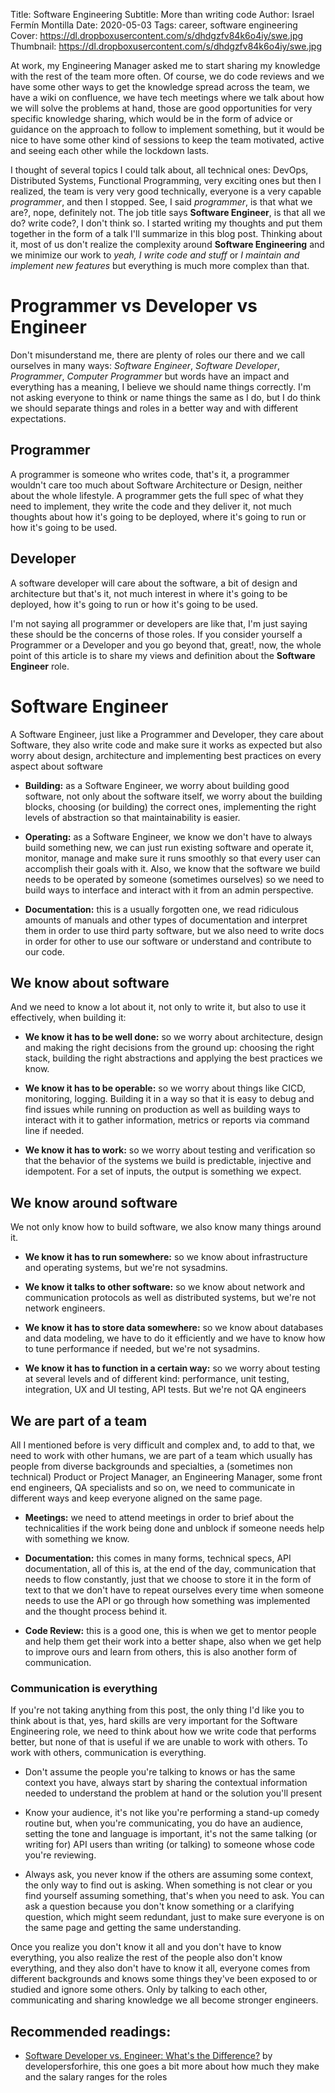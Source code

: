 Title: Software Engineering
Subtitle: More than writing code
Author: Israel Fermín Montilla
Date: 2020-05-03
Tags: career, software engineering
Cover: https://dl.dropboxusercontent.com/s/dhdgzfv84k6o4iy/swe.jpg
Thumbnail: https://dl.dropboxusercontent.com/s/dhdgzfv84k6o4iy/swe.jpg



At work, my Engineering Manager asked me to start sharing my knowledge
with the rest of the team more often. Of course, we do code reviews and
we have some other ways to get the knowledge spread across the team, we have
a wiki on confluence, we have tech meetings where we talk about how we will
solve the problems at hand, those are good opportunities for very specific
knowledge sharing, which would be in the form of advice or guidance on the
approach to follow to implement something, but it would be nice to have
some other kind of sessions to keep the team motivated, active and seeing
each other while the lockdown lasts.

I thought of several topics I could talk about, all technical ones:
DevOps, Distributed Systems, Functional Programming, very exciting ones
but then I realized, the team is very very good technically, everyone is
a very capable *programmer*, and then I stopped. See, I said *programmer*,
is that what we are?, nope, definitely not. The job title says **Software
Engineer**, is that all we do? write code?, I don't think so. I started writing
my thoughts and put them together in the form of a talk I'll summarize in this blog
post. Thinking about it, most of us don't realize the complexity around
**Software Engineering** and we minimize our work to *yeah, I write code and
stuff* or *I maintain and implement new features* but everything is much more
complex than that.

# Programmer vs Developer vs Engineer
Don't misunderstand me, there are plenty of roles our there and we call ourselves
in many ways: *Software Engineer*, *Software Developer*, *Programmer*, *Computer
Programmer* but words have an impact and everything has a meaning, I believe
we should name things correctly. I'm not asking everyone to think or name things the same
as I do, but I do think we should separate things and roles in a better way and with
different expectations.

## Programmer
A programmer is someone who writes code, that's it, a programmer wouldn't care
too much about Software Architecture or Design, neither about the whole lifestyle.
A programmer gets the full spec of what they need to implement, they write the code
and they deliver it, not much thoughts about how it's going to be deployed, where it's
going to run or how it's going to be used.

## Developer
A software developer will care about the software, a bit of design and architecture
but that's it, not much interest in where it's going to be deployed, how it's going to
run or how it's going to be used.

I'm not saying all programmer or developers are like that, I'm just saying these should be
the concerns of those roles. If you consider yourself a Programmer or a Developer and you go
beyond that, great!, now, the whole point of this article is to share my views and definition
about the **Software Engineer** role.

# Software Engineer
A Software Engineer, just like a Programmer and Developer, they care about Software,
they also write code and make sure it works as expected but also worry about design,
architecture and implementing best practices on every aspect about software

* **Building:** as a Software Engineer, we worry about building good software, not only
about the software itself, we worry about the building blocks, choosing (or building) the 
correct ones, implementing the right levels of abstraction so that maintainability is
easier.

* **Operating:** as a Software Engineer, we know we don't have to always build something
new, we can just run existing software and operate it, monitor, manage and make sure
it runs smoothly so that every user can accomplish their goals with it. Also, we know that
the software we build needs to be operated by someone (sometimes ourselves) so we need to build
ways to interface and interact with it from an admin perspective.

* **Documentation:** this is a usually forgotten one, we read ridiculous amounts of manuals and
other types of documentation and interpret them in order to use third party software, but we also
need to write docs in order for other to use our software or understand and contribute to our code.

## We know about software
And we need to know a lot about it, not only to write it, but also to use it effectively, when building
it:

* **We know it has to be well done:** so we worry about architecture, design and making the right decisions
from the ground up: choosing the right stack, building the right abstractions and applying the best
practices we know.

* **We know it has to be operable:** so we worry about things like CICD, monitoring, logging. Building it
in a way so that it is easy to debug and find issues while running on production as well as building ways
to interact with it to gather information, metrics or reports via command line if needed.

* **We know it has to work:** so we worry about testing and verification so that the behavior of the systems
we build is predictable, injective and idempotent. For a set of inputs, the output is something we expect.


## We know around software
We not only know how to build software, we also know many things around it.

* **We know it has to run somewhere:** so we know about infrastructure and operating systems, but we're not
sysadmins.

* **We know it talks to other software:** so we know about network and communication protocols as well as
distributed systems, but we're not network engineers.

* **We know it has to store data somewhere:** so we know about databases and data modeling, we have to do it
efficiently and we have to know how to tune performance if needed, but we're not sysadmins.

* **We know it has to function in a certain way:** so we worry about testing at several levels and of different kind:
performance, unit testing, integration, UX and UI testing, API tests. But we're not QA engineers


## We are part of a team
All I mentioned before is very difficult and complex and, to add to that, we need to work with other humans,
we are part of a team which usually has people from diverse backgrounds and specialties, a (sometimes non technical)
Product or Project Manager, an Engineering Manager, some front end engineers, QA specialists and so on, we need to
communicate in different ways and keep everyone aligned on the same page.

* **Meetings:** we need to attend meetings in order to brief about the technicalities if the work being done
and unblock if someone needs help with something we know.

* **Documentation:** this comes in many forms, technical specs, API documentation, all of this is, at the end of the day,
communication that needs to flow constantly, just that we choose to store it in the form of text to that we don't have
to repeat ourselves every time when someone needs to use the API or go through how something was implemented and the thought
process behind it.

* **Code Review:** this is a good one, this is when we get to mentor people and help them get their work into a better shape,
also when we get help to improve ours and learn from others, this is also another form of communication.


### Communication is everything
If you're not taking anything from this post, the only thing I'd like you to think about is that, yes, hard skills are very important
for the Software Engineering role, we need to think about how we write code that performs better, but none of that is useful if we are unable
to work with others. To work with others, communication is everything.

* Don't assume the people you're talking to knows or has the same context you have, always start by sharing the contextual information
needed to understand the problem at hand or the solution you'll present

* Know your audience, it's not like you're performing a stand-up comedy routine but, when you're communicating, you do have an audience,
setting the tone and language is important, it's not the same talking (or writing for) API users than writing (or talking) to someone
whose code you're reviewing.

* Always ask, you never know if the others are assuming some context, the only way to find out is asking. When something is not clear
or you find yourself assuming something, that's when you need to ask. You can ask a question because you don't know something or a
clarifying question, which might seem redundant, just to make sure everyone is on the same page and getting the same understanding.

Once you realize you don't know it all and you don't have to know everything, you also realize the rest of the people
also don't know everything, and they also don't have to know it all, everyone comes from different backgrounds and knows some things
they've been exposed to or studied and ignore some others. Only by talking to each other, communicating and sharing knowledge we all
become stronger engineers.


## Recommended readings:
* [Software Developer vs. Engineer: What's the Difference?](https://www.developersforhire.com/software-developer-vs-software-engineer) by developersforhire, this one goes a bit more about how much they make and the salary ranges for the roles
